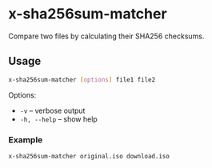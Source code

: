 # x-sha256sum-matcher

Compare two files by calculating their SHA256 checksums.

## Usage

```bash
x-sha256sum-matcher [options] file1 file2
```

Options:

- `-v` – verbose output
- `-h, --help` – show help

### Example

```bash
x-sha256sum-matcher original.iso download.iso
```

<!-- vim: set ft=markdown spell spelllang=en_us cc=80 : -->
